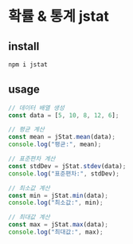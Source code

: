 # 확률 & 통계 jstat

## install

```sh
npm i jstat
```

## usage

```js
// 데이터 배열 생성
const data = [5, 10, 8, 12, 6];

// 평균 계산
const mean = jStat.mean(data);
console.log("평균:", mean);

// 표준편차 계산
const stdDev = jStat.stdev(data);
console.log("표준편차:", stdDev);

// 최소값 계산
const min = jStat.min(data);
console.log("최소값:", min);

// 최대값 계산
const max = jStat.max(data);
console.log("최대값:", max);
```
